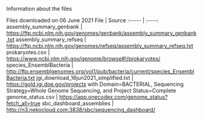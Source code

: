 Information about the files

Files downloaded on 06 June 2021
File | Source 
:----- | :----: 
assembly_summary_genbank | https://ftp.ncbi.nlm.nih.gov/genomes/genbank/assembly_summary_genbank.txt
assembly_summary_refseq | https://ftp.ncbi.nlm.nih.gov/genomes/refseq/assembly_summary_refseq.txt
prokaryotes.csv | https://www.ncbi.nlm.nih.gov/genome/browse#!/prokaryotes/
species_EnsemblBacteria  | http://ftp.ensemblgenomes.org/vol1/pub/bacteria/current/species_EnsemblBacteria.txt
jgi_download_16jun2021_simplified.txt | https://gold.jgi.doe.gov/projects with Domain=BACTERIAL, Sequencing Strategy=Whole Genome Sequencing, and Project Status=Complete
genome_status.csv | https://app.onecodex.com/genome_status?fetch_all=true
sbc_dashboard_assemblies |  http://n3.nekocloud.com:3838/sbc/sequencing_dashboard/
